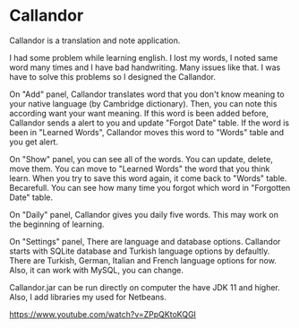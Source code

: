 # Callandor

Callandor is a translation and note application.

I had some problem while learning english. I lost my words, I noted same word many times and I have bad handwriting. Many issues like that. I was have to solve this problems so I designed the Callandor.

On "Add" panel, Callandor translates word that you don't know meaning to your native language (by Cambridge dictionary). Then, you can note this according want your want meaning. If this word is been added before, Callandor sends a alert to you and update "Forgot Date" table. If the word is been in "Learned Words", Callandor moves this word to "Words" table and you get alert.

On "Show" panel, you can see all of the words. You can update, delete, move them. You can move to "Learned Words" the word that you think learn. When you try to save this word again, it come back to "Words" table. Becarefull. You can see how many time you forgot which word in "Forgotten Date" table. 

On "Daily" panel, Callandor gives you daily five words. This may work on the beginning of learning. 

On "Settings" panel, There are language and database options. Callandor starts with SQLite database and Turkish language options by defaultly. There are Turkish, German, Italian and French language options for now. Also, it can work with MySQL, you can change.

Callandor.jar can be run directly on computer the have JDK 11 and higher. Also, I add libraries my used for Netbeans.


https://www.youtube.com/watch?v=ZPpQKtoKQGI
